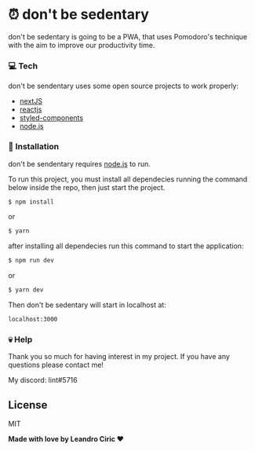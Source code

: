 # ⏰ don't be sedentary

don't be sedentary is going to be a PWA, that uses Pomodoro's technique with the aim to improve our productivity time.

### 💻 Tech
don't be sendentary uses some open source projects to work properly:

  * [nextJS]
  * [reactjs]
  * [styled-components]
  * [node.js]


### 🔨 Installation

don't be sendentary requires [node.js] to run.

To run this project, you must install all dependecies running the command below inside the repo, then just start the project.

```sh
$ npm install
```
or
```sh
$ yarn
```

after installing all dependecies run this command to start the application:

```sh
$ npm run dev
```
or
```sh
$ yarn dev
```

Then don't be sedentary will start in localhost at:

```sh
localhost:3000
```

### 💀 Help

Thank you so much for having interest in my project.
If you have any questions please contact me!

My discord: lint#5716

License
----

MIT


**Made with love by Leandro Ciric ❤**

[//]: # (These are reference links used in the body of this note and get stripped out when the markdown processor does its job. There is no need to format nicely because it shouldn't be seen. Thanks SO - http://stackoverflow.com/questions/4823468/store-comments-in-markdown-syntax)

   [node.js]: <http://nodejs.org>
   [nextjs]: <https://nextjs.org/>
   [styled-components]: <https://styled-components.com/>
   [reactjs]: <https://reactjs.org/>

